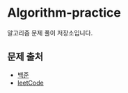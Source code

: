 # Algorithm-practice
알고리즘 문제 풀이 저장소입니다.

## 문제 출처
- [백준](https://www.acmicpc.net/)
- [leetCode](https://leetcode.com/)
